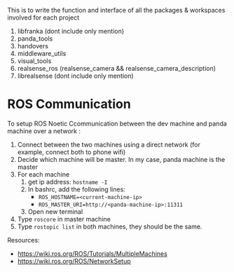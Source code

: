 This is to write the function and interface of all the packages & workspaces involved for each project
1. libfranka (dont include only mention)
2. panda_tools
3. handovers
4. middleware_utils
5. visual_tools
6. realsense_ros (realsense_camera && realsense_camera_description)
7. librealsense (dont include only mention)


# ROS Communication

To setup ROS Noetic Ccommunication between the dev machine and panda machine over a network :

1. Connect between the two machines using a direct network (for example, connect both to phone wifi)
2. Decide which machine will be master. In my case, panda machine is the master
3. For each machine
    1. get ip address: `hostname -I`
    2. In bashrc, add the following lines:
        - `ROS_HOSTNAME=<current-machine-ip>`
        - `ROS_MASTER_URI=http://<panda-machine-ip>:11311`
    3. Open new terminal
4. Type `roscore` in master machine
5. Type `rostopic list` in both machines, they should be the same.

Resources: 

- https://wiki.ros.org/ROS/Tutorials/MultipleMachines
- https://wiki.ros.org/ROS/NetworkSetup

